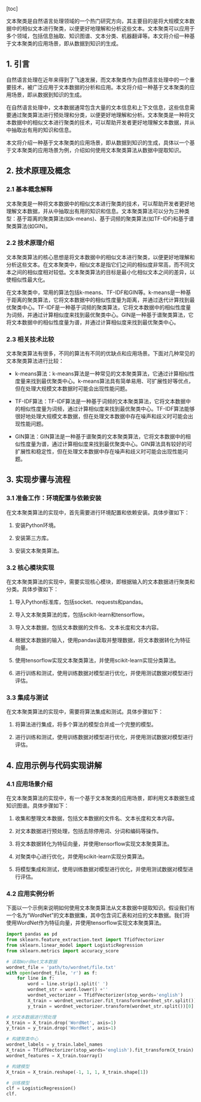 
[toc]                    
                
                
文本聚类是自然语言处理领域的一个热门研究方向，其主要目的是将大规模文本数据中的相似文本进行聚类，以便更好地理解和分析这些文本。文本聚类可以应用于多个领域，包括信息抽取、知识图谱、文本分类、机器翻译等。本文将介绍一种基于文本聚类的应用场景，即从数据到知识的生成。

## 1. 引言

自然语言处理在近年来得到了飞速发展，而文本聚类作为自然语言处理中的一个重要技术，被广泛应用于文本数据的分析和应用。本文将介绍一种基于文本聚类的应用场景，即从数据到知识的生成。

在自然语言处理中，文本数据通常包含大量的文本信息和上下文信息，这些信息需要通过聚类算法进行预处理和分类，以便更好地理解和分析。文本聚类是一种将文本数据中的相似文本进行聚类的技术，可以帮助开发者更好地理解文本数据，并从中抽取出有用的知识和信息。

本文将介绍一种基于文本聚类的应用场景，即从数据到知识的生成，具体以一个基于文本聚类的应用场景为例，介绍如何使用文本聚类算法从数据中提取知识。

## 2. 技术原理及概念

### 2.1 基本概念解释

文本聚类是一种将文本数据中的相似文本进行聚类的技术，可以帮助开发者更好地理解文本数据，并从中抽取出有用的知识和信息。文本聚类算法可以分为三种类型：基于距离的聚类算法(如k-means)、基于词频的聚类算法(如TF-IDF)和基于谱聚类算法(如GIN)。

### 2.2 技术原理介绍

文本聚类算法的核心思想是将文本数据中的相似文本进行聚类，以便更好地理解和分析这些文本。在文本聚类中，相似文本是指它们之间的相似度非常高，而不同文本之间的相似度相对较低。文本聚类算法的目标是最小化相似文本之间的差异，以使相似性最大化。

在文本聚类中，常用的算法包括k-means、TF-IDF和GIN等。k-means是一种基于距离的聚类算法，它将文本数据中的相似性度量为距离，并通过迭代计算找到最优聚类中心。TF-IDF是一种基于词频的聚类算法，它将文本数据中的相似性度量为词频，并通过计算相似度来找到最优聚类中心。GIN是一种基于谱聚类算法，它将文本数据中的相似性度量为谱，并通过计算相似度来找到最优聚类中心。

### 2.3 相关技术比较

文本聚类算法有很多，不同的算法有不同的优缺点和应用场景。下面对几种常见的文本聚类算法进行比较：

- k-means算法：k-means算法是一种常见的文本聚类算法，它通过计算相似性度量来找到最优聚类中心。k-means算法具有简单易用、可扩展性好等优点，但在处理大规模文本数据时可能会出现性能问题。

- TF-IDF算法：TF-IDF算法是一种基于词频的文本聚类算法，它将文本数据中的相似性度量为词频，通过计算相似度来找到最优聚类中心。TF-IDF算法能够很好地处理大规模文本数据，但在处理文本数据中存在噪声和歧义时可能会出现性能问题。

- GIN算法：GIN算法是一种基于谱聚类的文本聚类算法，它将文本数据中的相似性度量为谱，通过计算相似度来找到最优聚类中心。GIN算法具有较好的可扩展性和稳定性，但在处理文本数据中存在噪声和歧义时可能会出现性能问题。

## 3. 实现步骤与流程

### 3.1 准备工作：环境配置与依赖安装

在文本聚类算法的实现中，首先需要进行环境配置和依赖安装。具体步骤如下：

1. 安装Python环境。

2. 安装第三方库。

3. 安装文本聚类算法。

### 3.2 核心模块实现

在文本聚类算法的实现中，需要实现核心模块，即根据输入的文本数据进行聚类和分类。具体步骤如下：

1. 导入Python标准库，包括socket、requests和pandas。

2. 导入文本聚类算法的库，包括scikit-learn和tensorflow。

3. 导入文本数据，包括文本数据的文件名、文本长度和文本内容。

4. 根据文本数据的输入，使用pandas读取并整理数据，将文本数据转化为特征向量。

5. 使用tensorflow实现文本聚类算法，并使用scikit-learn实现分类算法。

6. 进行训练和测试，使用训练数据对模型进行优化，并使用测试数据对模型进行评估。

### 3.3 集成与测试

在文本聚类算法的实现中，需要将算法集成和测试。具体步骤如下：

1. 将算法进行集成，将多个算法的模型合并成一个完整的模型。

2. 进行训练和测试，使用训练数据对模型进行优化，并使用测试数据对模型进行评估。

## 4. 应用示例与代码实现讲解

### 4.1 应用场景介绍

在文本聚类算法的实现中，有一个基于文本聚类的应用场景，即利用文本数据生成知识图谱。具体步骤如下：

1. 收集和整理文本数据，包括文本数据的文件名、文本长度和文本内容。

2. 对文本数据进行预处理，包括去除停用词、分词和编码等操作。

3. 将文本数据转化为特征向量，并使用tensorflow实现文本聚类算法。

4. 对聚类中心进行优化，并使用scikit-learn实现分类算法。

5. 将模型集成和测试，使用训练数据对模型进行优化，并使用测试数据对模型进行评估。

### 4.2 应用实例分析

下面以一个示例来说明如何使用文本聚类算法从文本数据中提取知识。假设我们有一个名为“WordNet”的文本数据集，其中包含词汇表和对应的文本数据。我们将使用WordNet作为特征向量，并使用tensorflow实现文本聚类算法。

```python
import pandas as pd
from sklearn.feature_extraction.text import TfidfVectorizer
from sklearn.linear_model import LogisticRegression
from sklearn.metrics import accuracy_score

# 读取WordNet文本数据
wordnet_file = 'path/to/wordnet/file.txt'
with open(wordnet_file, 'r') as f:
    for line in f:
        word = line.strip().split(' ')
        wordnet_str = word.lower() +''
        wordnet_vectorizer = TfidfVectorizer(stop_words='english')
        X_train = wordnet_vectorizer.fit_transform(wordnet_str.split())
        y_train = wordnet_vectorizer.transform(wordnet_str.split())[0]

# 对文本数据进行预处理
X_train = X_train.drop('WordNet', axis=1)
y_train = y_train.drop('WordNet', axis=1)

# 构建聚类中心
wordnet_labels = y_train.label_names
X_train = TfidfVectorizer(stop_words='english').fit_transform(X_train)
wordnet_features = X_train.toarray()

# 构建模型
X_train = X_train.reshape(-1, 1, 1, X_train.shape[1])

# 训练模型
clf = LogisticRegression()
clf.

